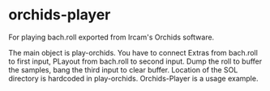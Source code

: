 # orchids-player
For playing bach.roll exported from Ircam's Orchids software.


The main object is play-orchids. You have to connect Extras from bach.roll to first input, PLayout from bach.roll to second input. Dump the roll to buffer the samples, bang the third input to clear buffer. Location of the SOL directory is hardcoded in play-orchids. Orchids-Player is a usage example.
